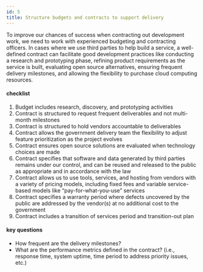 ```yaml
---
id: 5
title: Structure budgets and contracts to support delivery
---
```


To improve our chances of success when contracting out development work, we need to work with experienced budgeting and contracting officers. In cases where we use third parties to help build a service, a well-defined contract can facilitate good development practices like conducting a research and prototyping phase, refining product requirements as the service is built, evaluating open source alternatives, ensuring frequent delivery milestones, and allowing the flexibility to purchase cloud computing resources.

#### checklist
1. Budget includes research, discovery, and prototyping activities
2. Contract is structured to request frequent deliverables and not multi-month milestones
3. Contract is structured to hold vendors accountable to deliverables
4. Contract allows the government delivery team the flexibility to adjust feature prioritization as the project evolves
5. Contract ensures open source solutions are evaluated when technology choices are made
6. Contract specifies that software and data generated by third parties remains under our control, and can be reused and released to the public as appropriate and in accordance with the law
7. Contract allows us to use tools, services, and hosting from vendors with a variety of pricing models, including fixed fees and variable service-based models like “pay-for-what-you-use” services
8. Contract specifies a warranty period where defects uncovered by the public are addressed by the vendor(s) at no additional cost to the government
9. Contract includes a transition of services period and transition-out plan



#### key questions
- How frequent are the delivery milestones?
- What are the performance metrics defined in the contract? (i.e., response time, system uptime, time period to address priority issues, etc.)
